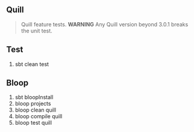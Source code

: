 Quill
-----
>Quill feature tests. **WARNING** Any Quill version beyond 3.0.1 breaks the unit test.

Test
----
1. sbt clean test

Bloop
-----
1. sbt bloopInstall
2. bloop projects
3. bloop clean quill
4. bloop compile quill
5. bloop test quill